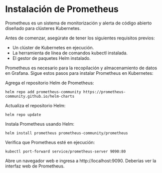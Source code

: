 # Instalación de Prometheus
Prometheus es un sistema de monitorización y alerta de código abierto diseñado para clústeres Kubernetes.

Antes de comenzar, asegúrate de tener los siguientes requisitos previos:

* Un clúster de Kubernetes en ejecución.
* La herramienta de línea de comandos kubectl instalada.
* El gestor de paquetes Helm instalado.

Prometheus es necesario para la recopilación y almacenamiento de datos en Grafana. Sigue estos pasos para instalar Prometheus en Kubernetes:

Agrega el repositorio Helm de Prometheus:

    helm repo add prometheus-community https://prometheus-community.github.io/helm-charts

Actualiza el repositorio Helm:

    helm repo update

Instala Prometheus usando Helm:

    helm install prometheus prometheus-community/prometheus

Verifica que Prometheus esté en ejecución:

    kubectl port-forward service/prometheus-server 9090:80

Abre un navegador web e ingresa a http://localhost:9090. Deberías ver la interfaz web de Prometheus.
